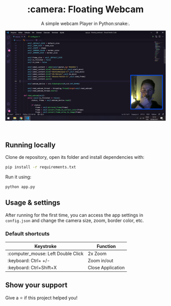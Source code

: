 <h1 align="center">:camera: Floating Webcam</h1>
<p align="center">A simple webcam Player in Python:snake:.</p>

![Preview](screenshot/preview.png)

<br />


## Running locally

Clone de repository, open its folder and install dependencies with:

```sh
pip install -r requirements.txt
```

Run it using:

```sh
python app.py
```

## Usage & settings

After running for the first time, you can access the app settings in `config.json` and change the  camera size, zoom, border color, etc.

### Default shortcuts

<table>
  <thead>
    <tr>
      <th>Keystroke</th>
      <th>Function</th>
    </tr>
  </thead>
  <tbody>    
    <tr>
      <td>:computer_mouse: Left Double Click</td>
      <td>2x Zoom</td>
    </tr>
    <tr>
      <td>:keyboard: Ctrl+ +/-</td>
      <td>Zoom in/out</td>
    </tr>
    <tr>
      <td>:keyboard: Ctrl+Shift+X</td>
      <td>Close Application</td>
    </tr>
    
  </tbody>
</table>

## Show your support

Give a ⭐️ if this project helped you!
